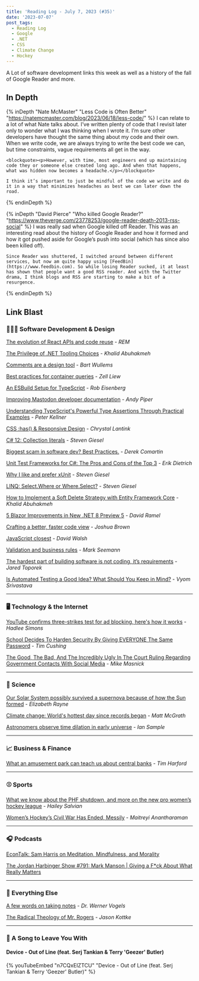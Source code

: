 ```yaml
---
title: 'Reading Log - July 7, 2023 (#35)'
date: '2023-07-07'
post_tags:
  - Reading Log
  - Google
  - .NET
  - CSS
  - Climate Change
  - Hockey
---
```


A Lot of software development links this week as well as a history of the fall of Google Reader and more.
<!-- excerpt -->

## In Depth

{% inDepth "Nate McMaster" "Less Code is Often Better" "https://natemcmaster.com/blog/2023/06/18/less-code/" %}
    I can relate to a lot of what Nate talks about. I’ve written plenty of code that I revisit later only to wonder what I was thinking when I wrote it. I’m sure other developers have thought the same thing about my code and their own. When we write code, we are always trying to write the best code we can, but time constraints, vague requirements all get in the way.

    <blockquote><p>However, with time, most engineers end up maintaining code they or someone else created long ago. And when that happens, what was hidden now becomes a headache.</p></blockquote>

    I think it’s important to just be mindful of the code we write and do it in a way that minimizes headaches as best we can later down the road.
{% endinDepth %}

{% inDepth "David Pierce" "Who killed Google Reader?" "https://www.theverge.com/23778253/google-reader-death-2013-rss-social" %}
    I was really sad when Google killed off Reader. This was an interesting read about the history of Google Reader and how it formed and how it got pushed aside for Google’s push into social (which has since also been killed off).

    Since Reader was shuttered, I switched around between different services, but now am quite happy using [FeedBin](https://www.feedbin.com). So while losing Reader sucked, it at least has shown that people want a good RSS reader. And with the Twitter drama, I think blogs and RSS are starting to make a bit of a resurgence.
{% endinDepth %}

## Link Blast

### 👨🏼‍💻 Software Development & Design

[The evolution of React APIs and code reuse](https://frontendmastery.com/posts/the-evolution-of-react-patterns/) - *REM*

[The Privilege of .NET Tooling Choices](https://khalidabuhakmeh.com/the-privilege-of-dotnet-tooling-choices) - *Khalid Abuhakmeh*

[Comments are a design tool](https://bartwullems.blogspot.com/2023/06/comments-are-design-tool.html) - *Bart Wullems*

[Best practices for container queries](https://zellwk.com/blog/container-queries-best-practice/) - *Zell Liew*

[An ESBuild Setup for TypeScript](https://eisenbergeffect.medium.com/an-esbuild-setup-for-typescript-3b24852479fe) - *Rob Eisenberg*

[Improving Mastodon developer documentation](https://dev.to/andypiper/improving-mastodon-developer-documentation-12cm) - *Andy Piper*

[Understanding TypeScript's Powerful Type Assertions Through Practical Examples](https://peterkellner.net/2023/06/15/Understanding-TypeScript-Type-Assertions/) - *Peter Kellner*

[CSS :has() & Responsive Design](https://www.trustbit.tech/blog/2023/6/16/css-has-amp-responsive-design) - *Chrystal Lantink*

[C# 12: Collection literals](https://steven-giesel.com/blogPost/9916410c-0428-4caf-b88e-9fbae72b6a1f) - *Steven Giesel*

[Biggest scam in software dev? Best Practices.](https://codeopinion.com/biggest-scam-in-software-dev-best-practices/) - *Derek Comartin*

[Unit Test Frameworks for C#: The Pros and Cons of the Top 3](https://stackify.com/unit-test-frameworks-csharp/) - *Erik Dietrich*

[Why I like and prefer xUnit](https://steven-giesel.com/blogPost/c24c5326-22f4-4035-9f87-a20e4814121d) - *Steven Giesel*

[LINQ: Select.Where or Where.Select?](https://steven-giesel.com/blogPost/57ed9867-4afd-4d02-9f35-e0941bc6f715) - *Steven Giesel*

[How to Implement a Soft Delete Strategy with Entity Framework Core](https://blog.jetbrains.com/dotnet/2023/06/14/how-to-implement-a-soft-delete-strategy-with-entity-framework-core/) - *Khalid Abuhakmeh*

[5 Blazor Improvements in New .NET 8 Preview 5](https://visualstudiomagazine.com/articles/2023/06/14/blazor-net-8-preview-5.aspx) - *David Ramel*

[Crafting a better, faster code view](https://github.blog/2023-06-21-crafting-a-better-faster-code-view/) - *Joshua Brown*

[JavaScript closest](https://davidwalsh.name/element-closest) - *David Walsh*

[Validation and business rules](https://blog.ploeh.dk/2023/06/26/validation-and-business-rules/) - *Mark Seemann*

[The hardest part of building software is not coding, it’s requirements](https://stackoverflow.blog/2023/06/26/the-hardest-part-of-building-software-is-not-coding-its-requirements/) - *Jared Toporek*

[Is Automated Testing a Good Idea? What Should You Keep in Mind?](https://www.telerik.com/blogs/is-automated-testing-good-idea-what-should-you-keep-mind) - *Vyom Srivastava*

----

### 🖥 Technology & the Internet

[YouTube confirms three-strikes test for ad blocking, here's how it works](https://www.androidauthority.com/youtube-confirm-three-strikes-policy-ad-blocking-test-3340826/) - *Hadlee Simons*

[School Decides To Harden Security By Giving EVERYONE The Same Password](https://www.techdirt.com/2023/07/05/school-decides-to-harden-security-by-giving-everyone-the-same-password/) - *Tim Cushing*

[The Good, The Bad, And The Incredibly Ugly In The Court Ruling Regarding Government Contacts With Social Media](https://www.techdirt.com/2023/07/06/the-good-the-bad-and-the-incredibly-ugly-in-the-court-ruling-regarding-government-contacts-with-social-media/) - *Mike Masnick*

----

### 🔬 Science

[Our Solar System possibly survived a supernova because of how the Sun formed](https://arstechnica.com/science/2023/07/our-solar-system-possibly-survived-a-supernova-because-of-how-the-sun-formed/) - *Elizabeth Rayne*

[Climate change: World's hottest day since records began](https://www.bbc.com/news/science-environment-66104822) - *Matt McGrath*

[Astronomers observe time dilation in early universe](https://www.theguardian.com/science/2023/jul/03/astronomers-observe-time-dilation-in-early-universe) - *Ian Sample*

----

### 📈 Business & Finance

[What an amusement park can teach us about central banks](https://timharford.com/2023/07/what-an-amusement-park-can-teach-us-about-central-banks/) - *Tim Harford*

----

### ⚾ Sports

[What we know about the PHF shutdown, and more on the new pro women’s hockey league](https://theathletic.com/4655207/2023/06/30/premier-hockey-federation-why-mark-walter/) - *Hailey Salvian*

[Women’s Hockey’s Civil War Has Ended, Messily](https://defector.com/womens-hockeys-civil-war-has-ended-messily) - *Maitreyi Anantharaman*

----

### 🎧 Podcasts

[EconTalk: Sam Harris on Meditation, Mindfulness, and Morality](https://www.econtalk.org/sam-harris-on-meditation-mindfulness-and-morality/)

[The Jordan Harbinger Show #791: Mark Manson | Giving a F*ck About What Really Matters](https://www.jordanharbinger.com/mark-manson-giving-a-fck-about-what-really-matters/)

----

### 🎒 Everything Else

[A few words on taking notes](https://www.allthingsdistributed.com/2023/06/a-few-words-on-taking-notes.html) - *Dr. Werner Vogels*

[The Radical Theology of Mr. Rogers](https://kottke.org/23/06/the-radical-theology-of-mr-rogers) - *Jason Kottke*

----

### 🎵 A Song to Leave You With

#### Device - Out of Line (feat. Serj Tankian & Terry 'Geezer' Butler)

{% youTubeEmbed "n7CQxEIZTCU" "Device - Out of Line (feat. Serj Tankian & Terry 'Geezer' Butler)" %}